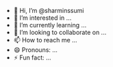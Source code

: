 - 👋 Hi, I’m @sharminssumi
- 👀 I’m interested in ...
- 🌱 I’m currently learning ...
- 💞️ I’m looking to collaborate on ...
- 📫 How to reach me ...
- 😄 Pronouns: ...
- ⚡ Fun fact: ...

<!---
sharminssumi/sharminssumi is a ✨ special ✨ repository because its `README.md` (this file) appears on your GitHub profile.
You can click the Preview link to take a look at your changes.
--->
